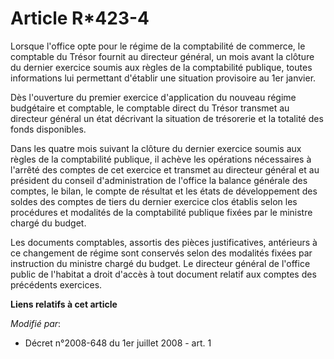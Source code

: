 # Article R*423-4

Lorsque l'office opte pour le régime de la comptabilité de commerce, le comptable du Trésor fournit au directeur général, un
mois avant la clôture du dernier exercice soumis aux règles de la comptabilité publique, toutes informations lui permettant
d'établir une situation provisoire au 1er janvier. 

Dès l'ouverture du premier exercice d'application du nouveau régime budgétaire et comptable, le comptable direct du Trésor
transmet au directeur général un état décrivant la situation de trésorerie et la totalité des fonds disponibles. 

Dans les quatre mois suivant la clôture du dernier exercice soumis aux règles de la comptabilité publique, il achève les
opérations nécessaires à l'arrêté des comptes de cet exercice et transmet au directeur général et au président du conseil
d'administration de l'office la balance générale des comptes, le bilan, le compte de résultat et les états de développement
des soldes des comptes de tiers du dernier exercice clos établis selon les procédures et modalités de la comptabilité
publique fixées par le ministre chargé du budget. 

Les documents comptables, assortis des pièces justificatives, antérieurs à ce changement de régime sont conservés selon des
modalités fixées par instruction du ministre chargé du budget. Le directeur général de l'office public de l'habitat a droit
d'accès à tout document relatif aux comptes des précédents exercices.

**Liens relatifs à cet article**

_Modifié par_:

  - Décret n°2008-648 du 1er juillet 2008 - art. 1
